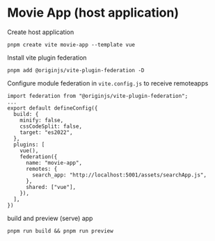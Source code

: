 # Movie App (host application)

Create host application
```
pnpm create vite movie-app --template vue
```
Install vite plugin federation
```
pnpm add @originjs/vite-plugin-federation -D
```

Configure module federation in `vite.config.js` to receive remoteapps

```
import federation from "@originjs/vite-plugin-federation";
...
export default defineConfig({
  build: {
    minify: false,
    cssCodeSplit: false,
    target: "es2022",
  },
  plugins: [
    vue(),
    federation({
      name: "movie-app",
      remotes: {
        search_app: "http://localhost:5001/assets/searchApp.js",
      },
      shared: ["vue"],
    }),
  ],
})
```

build and preview (serve) app
```
pnpm run build && pnpm run preview
```
